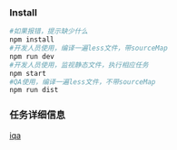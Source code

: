 ### Install
```sh
#如果报错，提示缺少什么
npm install
#开发人员使用，编译一遍less文件，带sourceMap
npm run dev
#开发人员使用，监视静态文件，执行相应任务
npm start
#QA使用，编译一遍less文件，不带sourceMap
npm run dist
```
### 任务详细信息
[iqa](http://)
